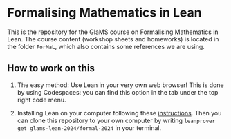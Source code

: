 # Formalising Mathematics in Lean

This is the repository for the GlaMS course on Formalising Mathematics in Lean. The course content (workshop sheets and homeworks) is located in the folder `ForMaL`,  which also contains some references we are using.

## How to work on this

1. The easy method: Use Lean in your very own web browser!
   This is done by using Codespaces: you can find this option in the tab under the top right code menu.

2. Installing Lean on your computer following these [instructions](https://leanprover-community.github.io/get_started.html).
   Then you can clone this repository to your own computer by writing `leanprover get glams-lean-2024/formal-2024` in your terminal.